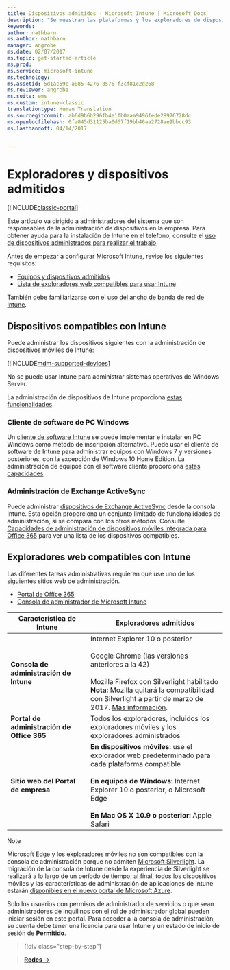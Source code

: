 ```yaml
---
title: Dispositivos admitidos - Microsoft Intune | Microsoft Docs
description: "Se muestran las plataformas y los exploradores de dispositivo admitidos para la administración de dispositivos de Intune."
keywords: 
author: nathbarn
ms.author: nathbarn
manager: angrobe
ms.date: 02/07/2017
ms.topic: get-started-article
ms.prod: 
ms.service: microsoft-intune
ms.technology: 
ms.assetid: 5d1ac59c-a885-4276-8576-f3cf81c2d268
ms.reviewer: angrobe
ms.suite: ems
ms.custom: intune-classic
translationtype: Human Translation
ms.sourcegitcommit: ab6d9b6b296fb4e1fb0aaa9496fede28976728dc
ms.openlocfilehash: 0fa045d31125ba0d67f19bb46aa2728ae9bbcc93
ms.lasthandoff: 04/14/2017


---
```


# <a name="supported-devices-and-browsers"></a>Exploradores y dispositivos admitidos

[!INCLUDE[classic-portal](../includes/classic-portal.md)]

Este artículo va dirigido a administradores del sistema que son responsables de la administración de dispositivos en la empresa. Para obtener ayuda para la instalación de Intune en el teléfono, consulte el [uso de dispositivos administrados para realizar el trabajo](https://docs.microsoft.com/intune/enduser/company-portal-frequently-asked-questions).

Antes de empezar a configurar Microsoft Intune, revise los siguientes requisitos:

- [Equipos y dispositivos admitidos](#intune-supported-devices)
- [Lista de exploradores web compatibles para usar Intune](#intune-supported-web-browsers)

También debe familiarizarse con el [uso del ancho de banda de red de Intune](network-bandwidth-use.md).

## <a name="intune-supported-devices"></a>Dispositivos compatibles con Intune

Puede administrar los dispositivos siguientes con la administración de dispositivos móviles de Intune:

[!INCLUDE[mdm-supported-devices](../includes/mdm-supported-devices.md)]

No se puede usar Intune para administrar sistemas operativos de Windows Server.

La administración de dispositivos de Intune proporciona [estas funcionalidades](mobile-device-management-capabilities-in-microsoft-intune.md).

### <a name="windows-pc-software-client"></a>Cliente de software de PC Windows

Un [cliente de software Intune](/intune/deploy-use/manage-windows-pcs-with-microsoft-intune) se puede implementar e instalar en PC Windows como método de inscripción alternativo. Puede usar el cliente de software de Intune para administrar equipos con Windows 7 y versiones posteriores, con la excepción de Windows 10 Home Edition. La administración de equipos con el software cliente proporciona [estas capacidades](windows-pc-management-capabilities-in-microsoft-intune.md).

### <a name="exchange-activesync-management"></a>Administración de Exchange ActiveSync

Puede administrar [dispositivos de Exchange ActiveSync](/intune/deploy-use/mobile-device-management-with-exchange-activesync-and-microsoft-intune) desde la consola Intune. Esta opción proporciona un conjunto limitado de funcionalidades de administración, si se compara con los otros métodos. Consulte [Capacidades de administración de dispositivos móviles integrada para Office 365](https://support.office.com/article/Capabilities-of-built-in-Mobile-Device-Management-for-Office-365-a1da44e5-7475-4992-be91-9ccec25905b0) para ver una lista de los dispositivos compatibles.

## <a name="intune-supported-web-browsers"></a>Exploradores web compatibles con Intune

Las diferentes tareas administrativas requieren que use uno de los siguientes sitios web de administración.

- [Portal de Office 365](http://go.microsoft.com/fwlink/p/?LinkId=698854)
- [Consola de administrador de Microsoft Intune](https://admin.manage.microsoft.com/)

|Característica de Intune |Exploradores admitidos|
|---------|---------|
|**Consola de administración de Intune**     |  Internet Explorer 10 o posterior<br /><br />Google Chrome (las versiones anteriores a la 42)<br /><br />Mozilla Firefox con Silverlight habilitado<br />**Nota:** Mozilla quitará la compatibilidad con Silverlight a partir de marzo de 2017. [Más información](https://go.microsoft.com/fwlink/?linkid=836872). |
|**Portal de administración de Office 365**     |Todos los exploradores, incluidos los exploradores móviles y los exploradores administrados  |
|**Sitio web del Portal de empresa**     |**En dispositivos móviles:** use el explorador web predeterminado para cada plataforma compatible   <br /><br />**En equipos de Windows:** Internet Explorer 10 o posterior, o Microsoft Edge<br /><br />**En Mac OS X 10.9 o posterior:** Apple Safari    |

> [!Note]
> Microsoft Edge y los exploradores móviles no son compatibles con la consola de administración porque no admiten [Microsoft Silverlight](https://msdn.microsoft.com/library/cc838158(v=vs.95).aspx). La migración de la consola de Intune desde la experiencia de Silverlight se realizará a lo largo de un período de tiempo; al final, todos los dispositivos móviles y las características de administración de aplicaciones de Intune estarán [disponibles en el nuevo portal de Microsoft Azure](https://blogs.technet.microsoft.com/enterprisemobility/2015/11/17/enhancing-managed-mobile-productivity/).


Solo los usuarios con permisos de administrador de servicios o que sean administradores de inquilinos con el rol de administrador global pueden iniciar sesión en este portal. Para acceder a la consola de administración, su cuenta debe tener una licencia para usar Intune y un estado de inicio de sesión de **Permitido**.

>[!div class="step-by-step"]

>[**Redes** &rarr;](network-bandwidth-use.md)  

